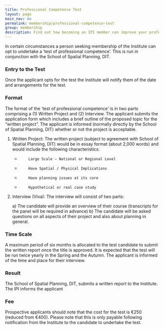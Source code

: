 ```yaml
---
title: Professional Competence Test
layout: page
main_nav: no
permalink: membership/professional-competence-test
group: membership
description: Find out how becoming an IPI member can improve your professional development.
---
```

 
In certain circumstances a person seeking membership of the Institute can opt to undertake a ‘test of professional competence’.  This is run in conjunction with the School of Spatial Planning, DIT.
 
### Entry to the Test
 
Once the applicant opts for the test the Institute will notify them of the date and arrangements for the test.
 
### Format
 
The format of the ‘test of professional competence’ is in two parts comprising a (1) Written Project and (2) Interview.  The applicant submits the application form which includes a brief outline of the proposed topic for the “written project”.  The applicant is informed (normally directly by the School of Spatial Planning, DIT) whether or not the project is acceptable.
 
1. Written Project: The written project (subject to agreement with School of Spatial Planning, DIT) would be in essay format (about 2,000 words) and would include the following characteristics:
 
	-         Large Scale – National or Regional Level
	-         Have Spatial / Physical Implications
	-         Have planning issues at its core
	-         Hypothetical or real case study
 
2. Interview (Viva): The interview will consist of two parts:
 
	a)  The candidate will provide an overview of their course (transcripts for the panel will be required in advance)
	b)  The candidate will be asked questions on all aspects of their project and also about planning in general.
 

### Time Scale
 
A maximum period of six months is allocated to the test candidate to submit the written report once the title is approved.  It is expected that the test will be run twice yearly in the Spring and the Autumn.  The applicant is informed of the time and place for their interview.
 
### Result
 
The School of Spatial Planning, DIT, submits a written report to the Institute.  The IPI informs the applicant
 
### Fee
 
Prospective applicants should note that the cost for the test is €250 (reduced from €400).  Please note that this is only payable following notification from the Institute to the candidate to undertake the test.